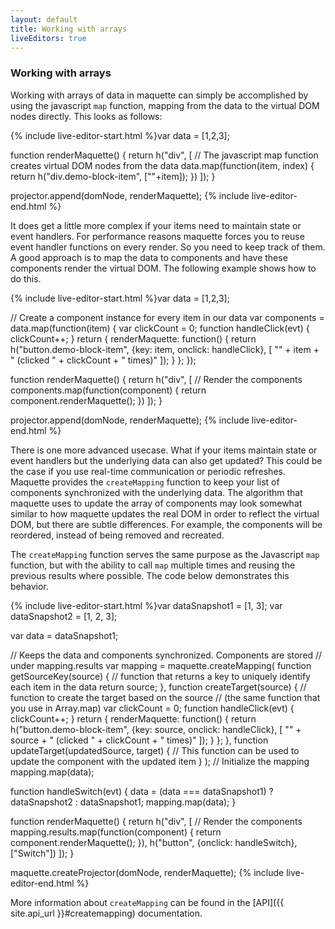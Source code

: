 ```yaml
---
layout: default
title: Working with arrays
liveEditors: true
---
```


### Working with arrays

Working with arrays of data in maquette can simply  be accomplished by using the javascript `map` function,
mapping from the data to the virtual DOM nodes directly. This looks as follows:

{% include live-editor-start.html %}var data = [1,2,3];

function renderMaquette() {
  return h("div", [
    // The javascript map function creates virtual DOM nodes from the data
    data.map(function(item, index) {
      return h("div.demo-block-item", [""+item]);
    })
  ]);
}

projector.append(domNode, renderMaquette);
{% include live-editor-end.html %}

It does get a little more complex if your items need to maintain state or event handlers. 
For performance reasons maquette forces you to reuse event handler functions on every render. So you need to keep track of them.
A good approach is to map the data to components and have these components render the virtual DOM.
The following example shows how to do this.

{% include live-editor-start.html %}var data = [1,2,3];

// Create a component instance for every item in our data
var components = data.map(function(item) {
  var clickCount = 0;
  function handleClick(evt) {
    clickCount++;
  }
  return {
    renderMaquette: function() {
      return h("button.demo-block-item", {key: item, onclick: handleClick}, [
        "" + item + " (clicked " + clickCount + " times)"
      ]);
    }
  };
});

function renderMaquette() {
  return h("div", [
    // Render the components
    components.map(function(component) {
      return component.renderMaquette();
    })
  ]);
}

projector.append(domNode, renderMaquette);
{% include live-editor-end.html %}

There is one more advanced usecase. What if your items maintain state or event handlers but the underlying data can also get updated?
This could be the case if you use real-time communication or periodic refreshes. 
Maquette provides the `createMapping` function to keep your list of components synchronized with the underlying data.
The algorithm that maquette uses to update the array of components may look somewhat similar to how maquette updates the real DOM in order to reflect the virtual DOM, 
but there are subtle differences. For example, the components will be reordered, instead of being removed and recreated.

The `createMapping` function serves the same purpose as the Javascript `map` function, but with the ability
to call `map` multiple times and reusing the previous results where possible. The code below demonstrates this behavior. 

{% include live-editor-start.html %}var dataSnapshot1 = [1, 3];
var dataSnapshot2 = [1, 2, 3];

var data = dataSnapshot1;

// Keeps the data and components synchronized. Components are stored 
// under mapping.results
var mapping = maquette.createMapping(
  function getSourceKey(source) {
    // function that returns a key to uniquely identify each item in the data
    return source;
  },
  function createTarget(source) {
    // function to create the target based on the source 
    // (the same function that you use in Array.map)
    var clickCount = 0;
    function handleClick(evt) {
      clickCount++;
    }
    return {
      renderMaquette: function() {
        return h("button.demo-block-item", {key: source, onclick: handleClick}, [
          "" + source + " (clicked " + clickCount + " times)"
        ]);
      }
    };
  },
  function updateTarget(updatedSource, target) {
    // This function can be used to update the component with the updated item
  }
);
// Initialize the mapping
mapping.map(data);

function handleSwitch(evt) {
  data = (data === dataSnapshot1) ? dataSnapshot2 : dataSnapshot1;
  mapping.map(data);
}


function renderMaquette() {
  return h("div", [
    // Render the components
    mapping.results.map(function(component) {
      return component.renderMaquette();
    }),
    h("button", {onclick: handleSwitch}, ["Switch"])
  ]);
}

maquette.createProjector(domNode, renderMaquette);
{% include live-editor-end.html %}

More information about `createMapping` can be found in the [API]({{ site.api_url }}#createmapping) documentation.

